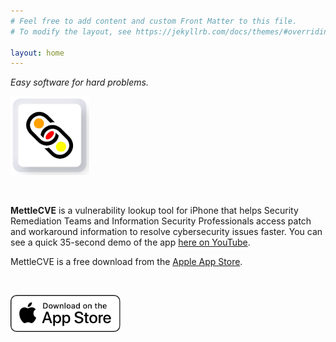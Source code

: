 ```yaml
---
# Feel free to add content and custom Front Matter to this file.
# To modify the layout, see https://jekyllrb.com/docs/themes/#overriding-theme-defaults

layout: home
---
```


*Easy software for hard problems.*

[<img src="/images/MettleCVE-150x150px.png" title="WebMettle Systems logo" height="25%" width="25%">](https://apps.apple.com/us/app/mettlecve/id1555613958)

<br>

**MettleCVE** is a vulnerability lookup tool for iPhone that helps Security Remediation Teams and
Information Security Professionals access patch and workaround information to resolve cybersecurity
issues faster. You can see a quick 35-second demo of the app [here on YouTube][MettleCVEYouTubeDemoURL].

MettleCVE is a free download from the [Apple App Store][MettleCVEAppURL].

<br>

[<img src="images/Download_on_the_App_Store_Badge_US-UK_RGB_wht_092917.svg" title="Goto the Apple App Store..." height="35%" width="35%">](https://apps.apple.com/us/app/mettlecve/id1555613958)

[MettleCVEYouTubeDemoURL]: https://www.youtube.com/watch?v=1yEPwOJVhMo
[MettleCVEAppURL]: https://apps.apple.com/us/app/mettlecve/id1555613958
